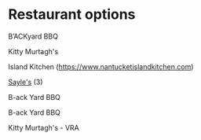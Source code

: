 # Restaurant options
B’ACKyard BBQ

Kitty Murtagh's

Island Kitchen (https://www.nantucketislandkitchen.com)

[Sayle's](https://www.saylesseafood.com/take-out.html) (3)

B-ack Yard BBQ

B-ack Yard BBQ

Kitty Murtagh's - VRA

